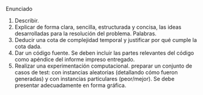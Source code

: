 Enunciado

1. Describir. 
2. Explicar de forma clara, sencilla, estructurada y concisa, 
las ideas desarrolladas para la resolución del problema. Palabras. 
3. Deducir una cota de complejidad temporal y justificar por qué cumple la cota dada. 
4. Dar un código fuente. Se deben incluir las partes relevantes del código como apéndice del informe impreso entregado. 
5. Realizar una experimentación computacional. preparar un conjunto de casos de test: con instancias aleatorias 
(detallando cómo fueron generadas) y con instancias particulares (peor/mejor). Se debe presentar adecuadamente en forma gráfica.

